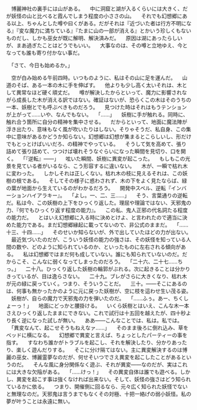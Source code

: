 　博麗神社の裏手には山がある。
　中に洞窟と湖が入るくらいには大きく、だが妖怪の山と比べると霞んでしまう程度の小ささの山。
　それでも幻想郷にある以上、ちゃんとした噂や曰くがある。だがそれは『近づいた者は行方不明になる』『変な魔力に満ちている』『たまに山の一部が消える』とかいう珍しくもないものだし、しかも巫女が既に解明、解決済みだ。
　原因は湖にあったらしいが、まあ過ぎたことはどうでもいい。
　大事なのは、その噂と立地ゆえ、今となっても誰も寄り付かない事だ。

　「さて、今日も始めるか。」

　空が白み始める午前四時。いつものように、私はその山に足を運んだ。
　山道のそば、ある一本の木に手を伸ばす。
　他よりも少し高く太いそれは、木として異常なほど硬く頑丈だ。
　噂が解決したからといって、魔力に影響されながら成長した木が消える訳ではない。確証はないが、恐らくこの木はそのうちの一本、妖樹とでも呼ぶべきものだろう。
　見つけた時はそれはもうテンションが上がって……いや、なんでもない。
　「……」
　妖樹に手が触れる。同時に、触れ合う箇所に自分の精神を集中させる。
　だからといって、地面に魔法陣が浮き出たり、意味もなく風が吹いたりはしない。そりゃそうだ、私自身、この集中に意味があるかどうか知らない。幻想郷は幻想が集まるとこらしいし、形だけでもとっとけばいいだろ、の精神でやっている。
　そうして気を高めて、張り詰めて張り詰めて、つつけば壊れそうなぐらいになった瞬間を見切り、口を開く。
　「『逆転』――」
　呟いた瞬間、妖樹に異変が起こった。
　もしもこの光景を見ている者がいるなら、こう形容するに違いない。
　木が、一瞬で枯れ木に変わった。
　しかしそれは正しくない。枯れ木の枝に見えるそれは、この妖樹の根である。
　そしてその様子に惑わされず、木の下をよく見たならば、緑の葉が地面から生えているのがわかるだろう。
　開発中スペル、逆転『インバーションハイアラキー』。
　「よし。一、二、三……」
　そう、言葉通りの逆転だ。私は今、この妖樹の上下をひっくり返した。理屈や理論ではない、天邪鬼の力、『何でもひっくり返す程度の能力』。
　この私、鬼人正邪の代名詞たる程度の能力だ。
　とはいえ幻想郷に入る時に決めとけよ、と言われたので適当に決めた能力である。まだ幻想郷縁起に載ってないので、非公式のままだ。
　「……十三、十四……」
　そのせいか知らないが、外で出していたほどの力が出ない。
　最近気づいたのだが、こういう妖怪の能力の強さは、その妖怪を知っている人間の数や、どのように知られているのか、といったものに左右される傾向がある。
　私は幻想郷ではまだ何も成していない。誰にも知られていないのだ。だからこそ、こんなに弱くなってしまったのだろう。
　「二十六、二十七……ちっ。」
　二十八。ひっくり返した妖樹の輪郭がぶれる。次に起きることは分かりきっているが、目は逸らさない。
　二十九。ブレがさらに大きくなり、枯れ木が元の緑に戻っていく。つまり、そういうことだ。
　三十。――そこにあるのは、何事も無かったかのように元に戻った妖樹が、空に枝を這わせ生い茂る姿。
　妖樹が、自らの魔力で天邪鬼の力を弾いたのだ。
　「……ふぅ。あー、ちくしょーっ！」
　地面にどっかと腰掛ける。
　いくら妖樹とはいえ、こんな木一本さえひっくり返したままにできない。これで試行は十五回を越えたが、四十秒より長く逆になった試しが無い。
　ああ――こんなことでは、私は。私では。
　「異変なんて、起こせそうもねえなァ……」
　そのまま後ろに倒れ込み、草をベッドに横になる。
　幻想郷で異変と言えば、ちょっとしたパーティーの事を指す。
　すなわち誰かがトラブルを起こし、それを解決したり、分かりあったり、楽しく遊んだりする。
　そこに分け隔てはない。主に異変解決するのは博麗の巫女、博麗霊夢なのだが、何せそいつでさえ異変を起こしたことがあるというのだ。
　そんな風に身分関係なく遊ぶ、それが異変――なのだが、実はこれには大きな欠陥がある。
　「……けっ！」
　その異変自体は誰でも遊べる。しかし、異変を起こす事は強くなければ出来ない。そして、妖怪の強さはどう知られているかに依る。
　つまり、開催側に回るなら、元々広く知られた妖怪でないと無理なのだ。天邪鬼は言うまでもなくその対極、十把一絡げの弱小妖怪。私の夢が叶うことは永遠に無い。
　
　
　
　
　
　
　
　